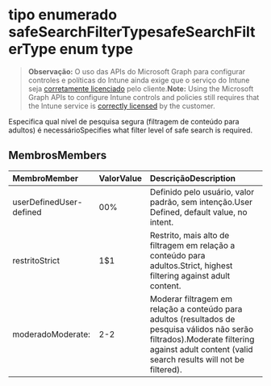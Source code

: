 # <a name="safesearchfiltertype-enum-type"></a><span data-ttu-id="015c2-101">tipo enumerado safeSearchFilterType</span><span class="sxs-lookup"><span data-stu-id="015c2-101">safeSearchFilterType enum type</span></span>

> <span data-ttu-id="015c2-102">**Observação:** O uso das APIs do Microsoft Graph para configurar controles e políticas do Intune ainda exige que o serviço do Intune seja [corretamente licenciado](https://go.microsoft.com/fwlink/?linkid=839381) pelo cliente.</span><span class="sxs-lookup"><span data-stu-id="015c2-102">**Note:** Using the Microsoft Graph APIs to configure Intune controls and policies still requires that the Intune service is [correctly licensed](https://go.microsoft.com/fwlink/?linkid=839381) by the customer.</span></span>

<span data-ttu-id="015c2-103">Especifica qual nível de pesquisa segura (filtragem de conteúdo para adultos) é necessário</span><span class="sxs-lookup"><span data-stu-id="015c2-103">Specifies what filter level of safe search is required.</span></span>
## <a name="members"></a><span data-ttu-id="015c2-104">Membros</span><span class="sxs-lookup"><span data-stu-id="015c2-104">Members</span></span>
|<span data-ttu-id="015c2-105">Membro</span><span class="sxs-lookup"><span data-stu-id="015c2-105">Member</span></span>|<span data-ttu-id="015c2-106">Valor</span><span class="sxs-lookup"><span data-stu-id="015c2-106">Value</span></span>|<span data-ttu-id="015c2-107">Descrição</span><span class="sxs-lookup"><span data-stu-id="015c2-107">Description</span></span>|
|:---|:---|:---|
|<span data-ttu-id="015c2-108">userDefined</span><span class="sxs-lookup"><span data-stu-id="015c2-108">User-defined</span></span>|<span data-ttu-id="015c2-109">0</span><span class="sxs-lookup"><span data-stu-id="015c2-109">0%</span></span>|<span data-ttu-id="015c2-110">Definido pelo usuário, valor padrão, sem intenção.</span><span class="sxs-lookup"><span data-stu-id="015c2-110">User Defined, default value, no intent.</span></span>|
|<span data-ttu-id="015c2-111">restrito</span><span class="sxs-lookup"><span data-stu-id="015c2-111">Strict</span></span>|<span data-ttu-id="015c2-112">1</span><span class="sxs-lookup"><span data-stu-id="015c2-112">$1</span></span>|<span data-ttu-id="015c2-113">Restrito, mais alto de filtragem em relação a conteúdo para adultos.</span><span class="sxs-lookup"><span data-stu-id="015c2-113">Strict, highest filtering against adult content.</span></span>|
|<span data-ttu-id="015c2-114">moderado</span><span class="sxs-lookup"><span data-stu-id="015c2-114">Moderate:</span></span>|<span data-ttu-id="015c2-115">2</span><span class="sxs-lookup"><span data-stu-id="015c2-115">-2</span></span>|<span data-ttu-id="015c2-116">Moderar filtragem em relação a conteúdo para adultos (resultados de pesquisa válidos não serão filtrados).</span><span class="sxs-lookup"><span data-stu-id="015c2-116">Moderate filtering against adult content (valid search results will not be filtered).</span></span>|



